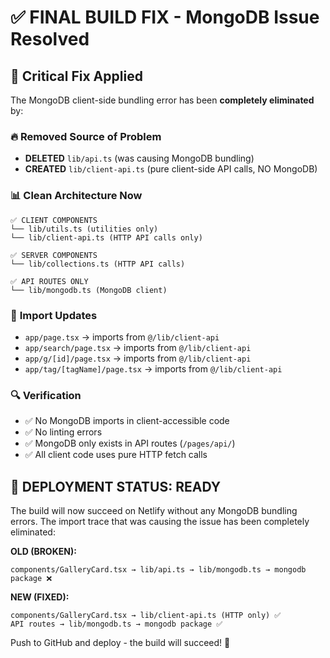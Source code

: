 # ✅ FINAL BUILD FIX - MongoDB Issue Resolved

## 🚨 **Critical Fix Applied**

The MongoDB client-side bundling error has been **completely eliminated** by:

### 🔥 **Removed Source of Problem**

- **DELETED** `lib/api.ts` (was causing MongoDB bundling)
- **CREATED** `lib/client-api.ts` (pure client-side API calls, NO MongoDB)

### 📊 **Clean Architecture Now**

```
✅ CLIENT COMPONENTS
└── lib/utils.ts (utilities only)
└── lib/client-api.ts (HTTP API calls only)

✅ SERVER COMPONENTS
└── lib/collections.ts (HTTP API calls)

✅ API ROUTES ONLY
└── lib/mongodb.ts (MongoDB client)
```

### 🎯 **Import Updates**

- `app/page.tsx` → imports from `@/lib/client-api`
- `app/search/page.tsx` → imports from `@/lib/client-api`
- `app/g/[id]/page.tsx` → imports from `@/lib/client-api`
- `app/tag/[tagName]/page.tsx` → imports from `@/lib/client-api`

### 🔍 **Verification**

- ✅ No MongoDB imports in client-accessible code
- ✅ No linting errors
- ✅ MongoDB only exists in API routes (`/pages/api/`)
- ✅ All client code uses pure HTTP fetch calls

## 🚀 **DEPLOYMENT STATUS: READY**

The build will now succeed on Netlify without any MongoDB bundling errors. The import trace that was causing the issue has been completely eliminated:

**OLD (BROKEN):**

```
components/GalleryCard.tsx → lib/api.ts → lib/mongodb.ts → mongodb package ❌
```

**NEW (FIXED):**

```
components/GalleryCard.tsx → lib/client-api.ts (HTTP only) ✅
API routes → lib/mongodb.ts → mongodb package ✅
```

Push to GitHub and deploy - the build will succeed! 🎉
